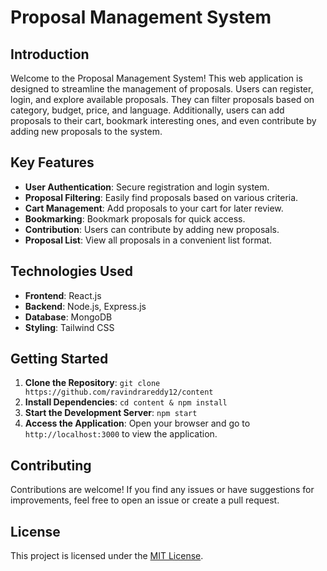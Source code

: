 # Proposal Management System

## Introduction
Welcome to the Proposal Management System! This web application is designed to streamline the management of proposals. Users can register, login, and explore available proposals. They can filter proposals based on category, budget, price, and language. Additionally, users can add proposals to their cart, bookmark interesting ones, and even contribute by adding new proposals to the system.

## Key Features
- **User Authentication**: Secure registration and login system.
- **Proposal Filtering**: Easily find proposals based on various criteria.
- **Cart Management**: Add proposals to your cart for later review.
- **Bookmarking**: Bookmark proposals for quick access.
- **Contribution**: Users can contribute by adding new proposals.
- **Proposal List**: View all proposals in a convenient list format.

## Technologies Used
- **Frontend**: React.js
- **Backend**: Node.js, Express.js
- **Database**: MongoDB
- **Styling**: Tailwind CSS

## Getting Started
1. **Clone the Repository**: `git clone https://github.com/ravindrareddy12/content`
2. **Install Dependencies**: `cd content & npm install`
4. **Start the Development Server**: `npm start`
5. **Access the Application**: Open your browser and go to `http://localhost:3000` to view the application.


## Contributing
Contributions are welcome! If you find any issues or have suggestions for improvements, feel free to open an issue or create a pull request.

## License
This project is licensed under the [MIT License](LICENSE).
